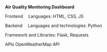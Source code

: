 <b>Air Quality Monitoring Dashboard</b>

Frontend​
 Languages​: HTML, CSS, JS

 
Backend​
 Languages and technologies: Python
 
 Framework and Libraries: Flask, Requests

 
APIs
  OpenWeatherMap API
